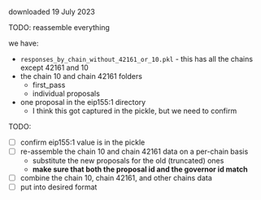 downloaded 19 July 2023

TODO: reassemble everything

we have:
- `responses_by_chain_without_42161_or_10.pkl` - this has all the chains except 42161 and 10
- the chain 10 and chain 42161 folders
  - first_pass
  - individual proposals
- one proposal in the eip155:1 directory
  - I think this got captured in the pickle, but we need to confirm

TODO:
- [ ] confirm eip155:1 value is in the pickle
- [ ] re-assemble the chain 10 and chain 42161 data on a per-chain basis
  - substitute the new proposals for the old (truncated) ones
  - **make sure that both the proposal id and the governor id match**
- [ ] combine the chain 10, chain 42161, and other chains data
- [ ] put into desired format

